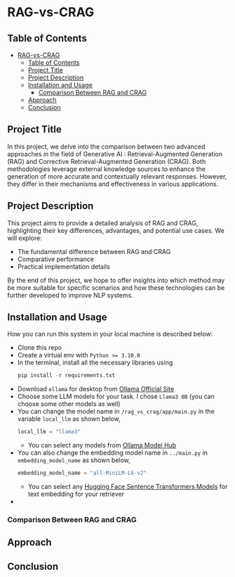 # RAG-vs-CRAG

## Table of Contents
- [RAG-vs-CRAG](#rag-vs-crag)
  - [Table of Contents](#table-of-contents)
  - [Project Title](#project-title)
  - [Project Description](#project-description)
  - [Installation and Usage](#installation-and-usage)
    - [Comparison Between RAG and CRAG](#comparison-between-rag-and-crag)
  - [Approach](#approach)
  - [Conclusion](#conclusion)

## Project Title

In this project, we delve into the comparison between two advanced approaches in the field of Generative AI : Retrieval-Augmented Generation (RAG) and Corrective Retrieval-Augmented Generation (CRAG). Both methodologies leverage external knowledge sources to enhance the generation of more accurate and contextually relevant responses. However, they differ in their mechanisms and effectiveness in various applications.

## Project Description

This project aims to provide a detailed analysis of RAG and CRAG, highlighting their key differences, advantages, and potential use cases. We will explore:

- The fundamental difference between RAG and CRAG
- Comparative performance
- Practical implementation details

By the end of this project, we hope to offer insights into which method may be more suitable for specific scenarios and how these technologies can be further developed to improve NLP systems.

## Installation and Usage

How you can run this system in your local machine is described below:

- Clone this repo
- Create a virtual env with `Python >= 3.10.0`
- In the terminal, install all the necessary libraries using 
    ```python
    pip install -r requirements.txt
    ```
- Download `ollama` for desktop from [Ollama Official Site](https://ollama.com/)
- Choose some LLM models for your task. I chose `Llama3 8B` (you can choose some other models as well)
- You can change the model name in `/rag_vs_crag/app/main.py` in the variable `local_llm` as shown below,
  ```python
  local_llm = "llama3"
  ```
  - You can select any models from [Ollama Model Hub](https://ollama.com/library) 
- You can also change the embedding model name in `../main.py` in `embedding_model_name` as shown below,
  ```python
  embedding_model_name = "all-MiniLM-L6-v2"
  ```
  - You can select any [Hugging Face Sentence Transformers Models](https://www.sbert.net/docs/sentence_transformer/pretrained_models.html) for text embedding for your retriever
- 

### Comparison Between RAG and CRAG

## Approach

## Conclusion